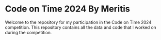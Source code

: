 # Code on Time 2024 By Meritis 

Welcome to the repository for my participation in the Code on Time 2024 competition. This repository contains all the data and code that I worked on during the competition.
